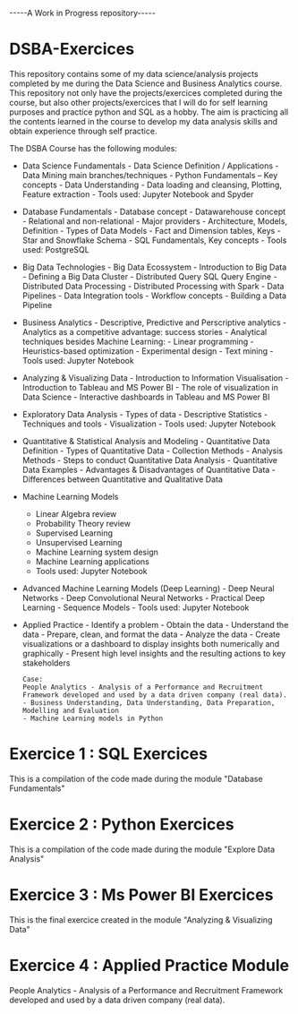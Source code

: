 -----A Work in Progress repository-----


# DSBA-Exercices
This repository contains some of my data science/analysis projects completed by me during the Data Science and Business Analytics course. This repository not only have the projects/exercices completed during the course, but also other projects/exercices that I will do for self learning purposes and practice python and SQL as a hobby. The aim is practicing all the contents learned in the course to develop my data analysis skills and obtain experience through self practice.

The DSBA Course has the following modules:

- Data Science Fundamentals
      - Data Science Definition / Applications
      - Data Mining main branches/techniques
      - Python Fundamentals – Key concepts
      - Data Understanding
      - Data loading and cleansing, Plotting, Feature extraction
      - Tools used: Jupyter Notebook and Spyder
- Database Fundamentals
      - Database concept
      - Datawarehouse concept
      - Relational and non-relational
      - Major providers
      - Architecture, Models, Definition
      - Types of Data Models
      - Fact and Dimension tables, Keys
      - Star and Snowflake Schema
      - SQL Fundamentals, Key concepts
      - Tools used: PostgreSQL
- Big Data Technologies
      - Big Data Ecossystem
      - Introduction to Big Data
      - Defining a Big Data Cluster
      - Distributed Query SQL Query Engine
      - Distributed Data Processing
      - Distributed Processing with Spark
      - Data Pipelines
      - Data Integration tools
      - Workflow concepts
      - Building a Data Pipeline
- Business Analytics
      - Descriptive, Predictive and Perscriptive analytics
      - Analytics as a competitive advantage: success stories
      - Analytical techniques besides Machine Learning:
            - Linear programming
            - Heuristics-based optimization
            - Experimental design
            - Text mining
      - Tools used: Jupyter Notebook
- Analyzing & Visualizing Data
      - Introduction to Information Visualisation
      - Introduction to Tableau and MS Power BI
      - The role of visualization in Data Science
      - Interactive dashboards in Tableau and MS Power BI
- Exploratory Data Analysis
      - Types of data
      - Descriptive Statistics
      - Techniques and tools
      - Visualization
      - Tools used: Jupyter Notebook
- Quantitative & Statistical Analysis and Modeling
      - Quantitative Data Definition
      - Types of Quantitative Data
      - Collection Methods
      - Analysis Methods
      - Steps to conduct Quantitative Data Analysis
      - Quantitative Data Examples
      - Advantages & Disadvantages of Quantitative Data
      - Differences between Quantitative and Qualitative Data
 - Machine Learning Models
      - Linear Algebra review
      - Probability Theory review
      - Supervised Learning
      - Unsupervised Learning
      - Machine Learning system design
      - Machine Learning applications
      - Tools used: Jupyter Notebook
- Advanced Machine Learning Models (Deep Learning)
      - Deep Neural Networks
      - Deep Convolutional Neural Networks
      - Practical Deep Learning
      - Sequence Models
      - Tools used: Jupyter Notebook
- Applied Practice 
      - Identify a problem
      - Obtain the data
      - Understand the data
      - Prepare, clean, and format the data
      - Analyze the data
      - Create visualizations or a dashboard to display insights both numerically and graphically
      - Present high level insights and the resulting actions to key stakeholders
      
      Case:
      People Analytics - Analysis of a Performance and Recruitment Framework developed and used by a data driven company (real data).
      - Business Understanding, Data Understanding, Data Preparation, Modelling and Evaluation
      - Machine Learning models in Python

# Exercice 1 : SQL Exercices
This is a compilation of the code made during the module "Database Fundamentals"
# Exercice 2 : Python Exercices
This is a compilation of the code made during the module "Explore Data Analysis"
# Exercice 3 : Ms Power BI Exercices
This is the final exercice created in the module "Analyzing & Visualizing Data"
# Exercice 4 : Applied Practice Module
People Analytics - Analysis of a Performance and Recruitment Framework developed and used by a data driven company (real data).

